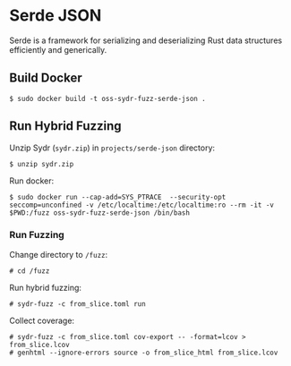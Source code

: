 # Serde JSON

Serde is a framework for serializing and deserializing Rust data structures
efficiently and generically.

## Build Docker

    $ sudo docker build -t oss-sydr-fuzz-serde-json .

## Run Hybrid Fuzzing

Unzip Sydr (`sydr.zip`) in `projects/serde-json` directory:

    $ unzip sydr.zip

Run docker:

    $ sudo docker run --cap-add=SYS_PTRACE  --security-opt seccomp=unconfined -v /etc/localtime:/etc/localtime:ro --rm -it -v $PWD:/fuzz oss-sydr-fuzz-serde-json /bin/bash

### Run Fuzzing

Change directory to `/fuzz`:

    # cd /fuzz

Run hybrid fuzzing:

    # sydr-fuzz -c from_slice.toml run

Collect coverage:

    # sydr-fuzz -c from_slice.toml cov-export -- -format=lcov > from_slice.lcov
    # genhtml --ignore-errors source -o from_slice_html from_slice.lcov
